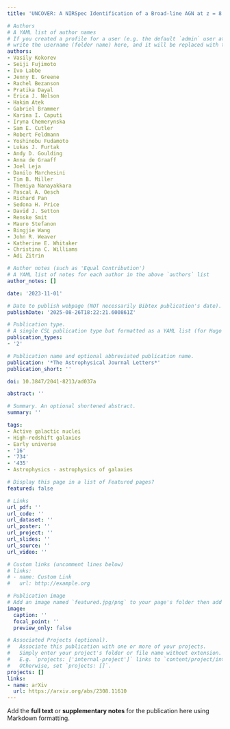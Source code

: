 ```yaml
---
title: 'UNCOVER: A NIRSpec Identification of a Broad-line AGN at z = 8.50'

# Authors
# A YAML list of author names
# If you created a profile for a user (e.g. the default `admin` user at `content/authors/admin/`), 
# write the username (folder name) here, and it will be replaced with their full name and linked to their profile.
authors:
- Vasily Kokorev
- Seiji Fujimoto
- Ivo Labbe
- Jenny E. Greene
- Rachel Bezanson
- Pratika Dayal
- Erica J. Nelson
- Hakim Atek
- Gabriel Brammer
- Karina I. Caputi
- Iryna Chemerynska
- Sam E. Cutler
- Robert Feldmann
- Yoshinobu Fudamoto
- Lukas J. Furtak
- Andy D. Goulding
- Anna de Graaff
- Joel Leja
- Danilo Marchesini
- Tim B. Miller
- Themiya Nanayakkara
- Pascal A. Oesch
- Richard Pan
- Sedona H. Price
- David J. Setton
- Renske Smit
- Mauro Stefanon
- Bingjie Wang
- John R. Weaver
- Katherine E. Whitaker
- Christina C. Williams
- Adi Zitrin

# Author notes (such as 'Equal Contribution')
# A YAML list of notes for each author in the above `authors` list
author_notes: []

date: '2023-11-01'

# Date to publish webpage (NOT necessarily Bibtex publication's date).
publishDate: '2025-08-26T18:22:21.600861Z'

# Publication type.
# A single CSL publication type but formatted as a YAML list (for Hugo requirements).
publication_types:
- '2'

# Publication name and optional abbreviated publication name.
publication: '*The Astrophysical Journal Letters*'
publication_short: ''

doi: 10.3847/2041-8213/ad037a

abstract: ''

# Summary. An optional shortened abstract.
summary: ''

tags:
- Active galactic nuclei
- High-redshift galaxies
- Early universe
- '16'
- '734'
- '435'
- Astrophysics - astrophysics of galaxies

# Display this page in a list of Featured pages?
featured: false

# Links
url_pdf: ''
url_code: ''
url_dataset: ''
url_poster: ''
url_project: ''
url_slides: ''
url_source: ''
url_video: ''

# Custom links (uncomment lines below)
# links:
# - name: Custom Link
#   url: http://example.org

# Publication image
# Add an image named `featured.jpg/png` to your page's folder then add a caption below.
image:
  caption: ''
  focal_point: ''
  preview_only: false

# Associated Projects (optional).
#   Associate this publication with one or more of your projects.
#   Simply enter your project's folder or file name without extension.
#   E.g. `projects: ['internal-project']` links to `content/project/internal-project/index.md`.
#   Otherwise, set `projects: []`.
projects: []
links:
- name: arXiv
  url: https://arxiv.org/abs/2308.11610
---
```


Add the **full text** or **supplementary notes** for the publication here using Markdown formatting.
